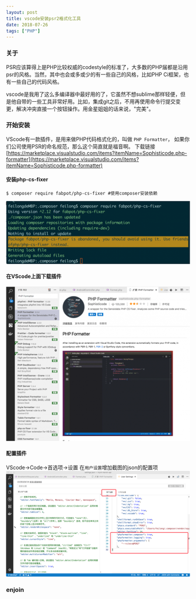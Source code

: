 ```yaml
---
layout: post
title: vscode安装psr2格式化工具
date: 2018-07-26
tags: ["PHP"]
---
```


### 关于

PSR应该算得上是PHP比较权威的codestyle的标准了，大多数的PHP届都是沿用psr的风格。当然，其中也会或多或少的有一些自己的风格，比如PHP Ci框架，也有一些自己的代码风格。

vscode是我用了这么多编译器中最好用的了，它虽然不想sublime那样轻便，但是他自带的一些工具非常好用。比如，集成git之后，不用再使用命令行提交变更，解决冲突直接一个按钮操作。用金星姐姐的话来说，"完美"。

### 开始安装

VScode有一款插件，是用来做PHP代码格式化的，叫做 `PHP Formatter`， 如果你们公司使用PSR的命名规范，那么这个简直就是福音啊。 下载链接 [https://marketplace.visualstudio.com/items?itemName=Sophisticode.php-formatter](https://marketplace.visualstudio.com/items?itemName=Sophisticode.php-formatter)

#### 安装php-cs-fixer

    $ composer require fabpot/php-cs-fixer #使用composer安装依赖

![](QQ20180725-235749@2x-1024x350.png)

#### 在VScode上面下载插件

![](QQ20180726-000004-1024x859.png)

#### 配置插件

VScode->Code->首选项->设置
在`用户设置`增加截图的json的配置项
![](475A8C81-7869-4446-AD83-3EC62F51A6E7-1024x588.png)

### enjoin